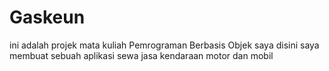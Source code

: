 # Gaskeun

ini adalah projek mata kuliah Pemrograman Berbasis Objek saya
disini saya membuat sebuah aplikasi sewa jasa kendaraan motor dan mobil
